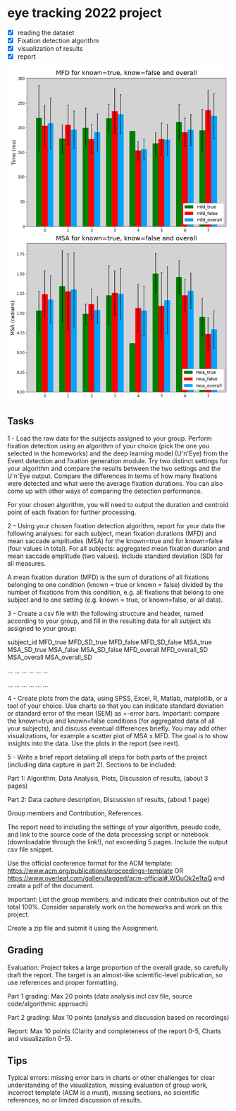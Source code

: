 # eye tracking 2022 project

- [x] reading the dataset
- [x] Fixation detection algorithm
- [x] visualization of results
- [x] report

![scatter](plots/MFD_MSA.png)

## Tasks

1 - Load the raw data for the subjects assigned to your group. Perform fixation detection using an algorithm of your choice (pick the one you selected in the homeworks) and the deep learning model (U'n'Eye) from the Event detection and fixation generation module. Try two distinct settings for your algorithm and compare the results between the two settings and the U'n'Eye output. Compare the differences in terms of how many fixations were detected and what were the average fixation durations. You can also come up with other ways of comparing the detection performance.

For your chosen algorithm, you will need to output the duration and centroid point of each fixation for further processing.

2 – Using your chosen fixation detection algorithm, report for your data the following analyses: for each subject, mean fixation durations (MFD) and mean saccade amplitudes (MSA) for the known=true and for known=false (four values in total). For all subjects: aggregated mean fixation duration and mean saccade amplitude (two values). Include standard deviation (SD) for all measures.

A mean fixation duration (MFD) is the sum of durations of all fixations belonging to one condition (known = true or known = false) divided by the number of fixations from this condition, e.g. all fixations that belong to one subject and to one setting (e.g. known = true, or known=false, or all data).

3 - Create a csv file with the following structure and header, named according to your group, and fill in the resulting data for all subject ids assigned to your group:

subject_id MFD_true MFD_SD_true MFD_false MFD_SD_false MSA_true MSA_SD_true MSA_false MSA_SD_false MFD_overall MFD_overall_SD MSA_overall MSA_overall_SD

... ... ... ... ... ...

... ... ... ... ... ...

4 - Create plots from the data, using SPSS, Excel, R, Matlab, matplotlib, or a tool of your choice. Use charts so that you can indicate standard deviation or standard error of the mean (SEM) as +-error bars. Important: compare the known=true and known=false conditions (for aggregated data of all your subjects), and discuss eventual differences briefly. You may add other visualizations, for example a scatter plot of MSA x MFD. The goal is to show insights into the data. Use the plots in the report (see next).

5 - Write a brief report detailing all steps for both parts of the project (including data capture in part 2). Sections to be included:

Part 1: Algorithm, Data Analysis, Plots, Discussion of results, (about 3 pages)

Part 2: Data capture description, Discussion of results, (about 1 page)

Group members and Contribution, References.

The report need to including the settings of your algorithm, pseudo code, and link to the source code of the data processing script or notebook (downloadable through the link!), not exceeding 5 pages. Include the output csv file snippet.

Use the official conference format for the ACM template: <https://www.acm.org/publications/proceedings-template> OR <https://www.overleaf.com/gallery/tagged/acm-official#.WOuOk2e1taQ> and create a pdf of the document.

Important: List the group members, and indicate their contribution out of the total 100%. Consider separately work on the homeworks and work on this project.

Create a zip file and submit it using the Assignment.

## Grading

Evaluation: Project takes a large proportion of the overall grade, so carefully draft the report. The target is an almost-like scientific-level publication, so use references and proper formatting.

Part 1 grading: Max 20 points (data analysis incl csv file, source code/algorithmic approach)

Part 2 grading: Max 10 points (analysis and discussion based on recordings)

Report: Max 10 points (Clarity and completeness of the report 0-5, Charts and visualization 0-5).

## Tips

Typical errors: missing error bars in charts or other challenges for clear understanding of the visualization, missing evaluation of group work, incorrect template (ACM is a must), missing sections, no scientific references, no or limited discussion of results.
